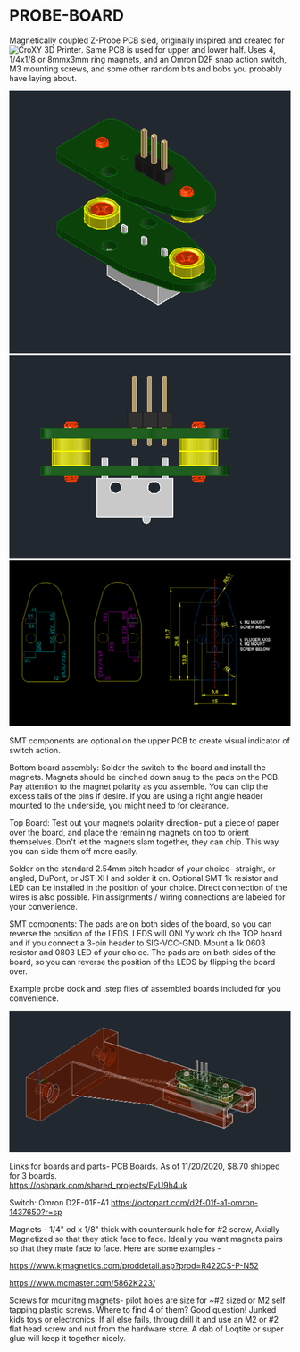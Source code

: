 # PROBE-BOARD

Magnetically coupled Z-Probe PCB sled, originally inspired and created for ![CroXY 3D Printer](https://github.com/wesc23/CroXY). Same PCB is used for upper and lower half. Uses 4, 1/4x1/8 or 8mmx3mm ring magnets, and an Omron D2F snap action switch, M3 mounting screws, and some other random bits and bobs you probably have laying about.  

  ![iso](/images/ISO_View.png)   ![iso](/images/Left_View.png)   ![iso](/images/board-dims.png) 

SMT components are optional on the upper PCB to create visual indicator of switch action. 

Bottom board assembly: Solder the switch to the board and install the magnets. Magnets should be cinched down snug to the pads on the PCB. Pay attention to the magnet polarity as you assemble. You can clip the excess tails of the pins if desire. If you are using a right angle header mounted to the underside, you might need to for clearance.  

Top Board: Test out your magnets polarity direction- put a piece of paper over the board, and place the remaining magnets on top to orient themselves. Don't let the magnets slam together, they can chip. This way you can slide them off more easily. 

Solder on the standard 2.54mm pitch header of your choice- straight, or angled, DuPont, or JST-XH and solder it on. Optional SMT 1k resistor and LED can be installed in the position of your choice. Direct connection of the wires is also possible. Pin assignments / wiring connections are labeled for your convenience.   

SMT components: The pads are on both sides of the board, so you can reverse the position of the LEDS.  LEDS will ONLYy work oh the TOP board and if you connect a 3-pin header to SIG-VCC-GND. Mount a 1k 0603 resistor and 0803 LED of your choice. The pads are on both sides of the board, so you can reverse the position of the LEDS by flipping the board over. 

Example probe dock and .step files of assembled boards included for you convenience. 

![iso](/images/Probe_Docked.png)

Links for boards and parts- 
PCB Boards. As of 11/20/2020, $8.70 shipped for 3 boards.  
https://oshpark.com/shared_projects/EyU9h4uk

Switch: 
Omron D2F-01F-A1
https://octopart.com/d2f-01f-a1-omron-1437650?r=sp

Magnets  - 1/4" od x 1/8" thick with countersunk hole for #2 screw, Axially Magnetized so that they stick face to face. Ideally you want magnets pairs so that they mate face to face. Here are some examples - 

https://www.kjmagnetics.com/proddetail.asp?prod=R422CS-P-N52

https://www.mcmaster.com/5862K223/

Screws for mounitng magnets- pilot holes are size for ~#2 sized or M2 self tapping plastic screws. Where to find 4 of them? Good question! Junked kids toys or electronics. If all else fails, throug drill it and use an M2 or #2 flat head screw and nut from the hardware store. A dab of Loqtite or super glue will keep it together nicely. 


